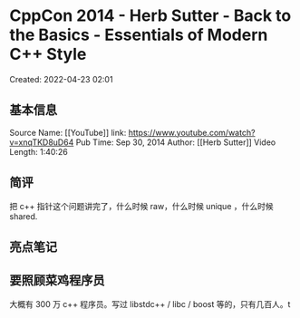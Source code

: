 # CppCon 2014 - Herb Sutter - Back to the Basics - Essentials of Modern C++ Style

Created: 2022-04-23 02:01

## 基本信息

Source Name: [[YouTube]]
link: https://www.youtube.com/watch?v=xnqTKD8uD64
Pub Time: Sep 30, 2014
Author: [[Herb Sutter]]
Video Length: 1:40:26

## 简评

把 c++ 指针这个问题讲完了，什么时候 raw，什么时候 unique ，什么时候 shared.

## 亮点笔记

## 要照顾菜鸡程序员

大概有 300 万 c++ 程序员。写过 libstdc++ / libc / boost 等的，只有几百人。t